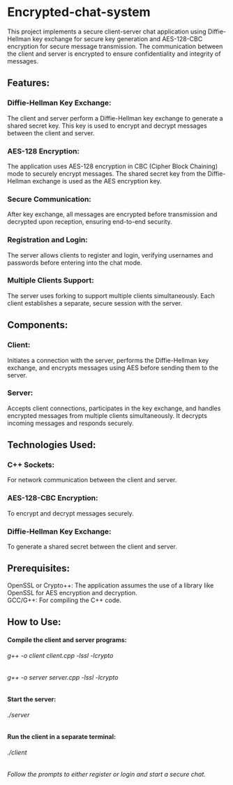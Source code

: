 # Encrypted-chat-system
This project implements a secure client-server chat application using Diffie-Hellman key exchange for secure key generation and AES-128-CBC encryption for secure message transmission. The communication between the client and server is encrypted to ensure confidentiality and integrity of messages.
## Features:
### Diffie-Hellman Key Exchange:
The client and server perform a Diffie-Hellman key exchange to generate a shared secret key. This key is used to encrypt and decrypt messages between the client and server.
### AES-128 Encryption:
The application uses AES-128 encryption in CBC (Cipher Block Chaining) mode to securely encrypt messages. The shared secret key from the Diffie-Hellman exchange is used as the AES encryption key.
### Secure Communication:
After key exchange, all messages are encrypted before transmission and decrypted upon reception, ensuring end-to-end security.
### Registration and Login:
The server allows clients to register and login, verifying usernames and passwords before entering into the chat mode.
### Multiple Clients Support:
The server uses forking to support multiple clients simultaneously. Each client establishes a separate, secure session with the server.
## Components:
### Client:
Initiates a connection with the server, performs the Diffie-Hellman key exchange, and encrypts messages using AES before sending them to the server.
### Server:
Accepts client connections, participates in the key exchange, and handles encrypted messages from multiple clients simultaneously. It decrypts incoming messages and responds securely.
## Technologies Used:
### C++ Sockets: 
For network communication between the client and server.
### AES-128-CBC Encryption:
To encrypt and decrypt messages securely.
### Diffie-Hellman Key Exchange:
To generate a shared secret between the client and server.
## Prerequisites:
OpenSSL or Crypto++: The application assumes the use of a library like OpenSSL for AES encryption and decryption.<br/>
GCC/G++: For compiling the C++ code.
## How to Use:
#### Compile the client and server programs:
###### g++ -o client client.cpp -lssl -lcrypto
###### g++ -o server server.cpp -lssl -lcrypto
#### Start the server:
###### ./server
#### Run the client in a separate terminal:
###### ./client
###### Follow the prompts to either register or login and start a secure chat.
